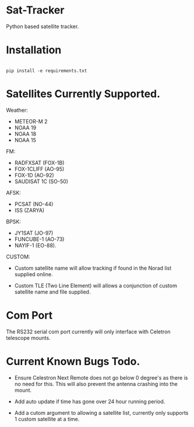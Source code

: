 # Sat-Tracker

Python based satellite tracker.


# Installation

```

pip install -e requirements.txt

```


# Satellites Currently Supported.

Weather:

* METEOR-M 2
* NOAA 19
* NOAA 18
* NOAA 15


FM:

* RADFXSAT (FOX-1B)
* FOX-1CLIFF (AO-95)
* FOX-1D (AO-92)
* SAUDISAT 1C (SO-50)

AFSK:

* PCSAT (NO-44)
* ISS (ZARYA)

BPSK:

* JY1SAT (JO-97)
* FUNCUBE-1 (AO-73)
* NAYIF-1 (EO-88).

CUSTOM:

* Custom satellite name will allow tracking if found in the Norad list supplied online.

* Custom TLE (Two Line Element) will allows a conjunction of custom satellite name and file supplied.

# Com Port

The RS232 serial com port currently will only interface with Celetron telescope mounts. 


# Current Known Bugs Todo.

* Ensure Celestron Next Remote does not go below 0 degree's as there is no need for this. This will also prevent the antenna crashing into the mount.

* Add auto update if time has gone over 24 hour running period.

* Add a cutom argument to allowing a satellite list, currently only supports 1 custom satellite at a time.


